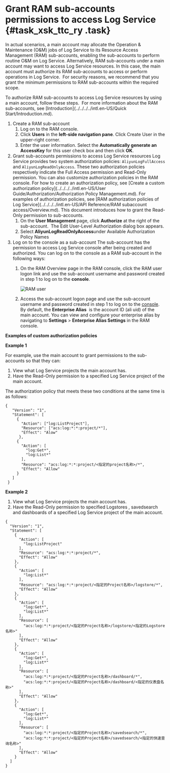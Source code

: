 # Grant RAM sub-accounts permissions to access Log Service {#task_xsk_ttc_ry .task}

In actual scenarios, a main account may allocate the Operation & Maintenance \(O&M\) jobs of Log Service to its Resource Access Management \(RAM\) sub-accounts, enabling the sub-accounts to perform routine O&M on Log Service. Alternatively, RAM sub-accounts under a main account may want to access Log Service resources. In this case, the main account must authorize its RAM sub-accounts to access or perform operations in Log Service.  For security reasons, we recommend that you grant the minimum permissions to RAM sub-accounts within the required scope.

To authorize RAM sub-accounts to access Log Service resources by using a main account, follow these steps.  For more information about the RAM sub-accounts, see [Introduction](../../../../intl.en-US/Quick Start/Introduction.md).

1.  Create a RAM sub-account 
    1.  Log on to the RAM console. 
    2.  Click **Users** in the **left-side navigation pane**. Click Create User in the upper-right corner. 
    3.  Enter the user information. Select the **Automatically generate an AccessKey** for this user check box and then click **OK**. 
2.  Grant sub-accounts permissions to access Log Service resources Log Service provides two system authorization policies: `AliyunLogFullAccess` and `AliyunLogReadOnlyAccess`. These two authorization policies respectively indicate the Full Access permission and Read-Only permission. You can also customize authorization policies in the RAM console. For how to create an authorization policy, see [Create a custom authorization policy](../../../../intl.en-US/User Guide/Authorization/Authorization Policy Management.md). For examples of authorization policies, see [RAM authorization policies of Log Service](../../../../intl.en-US/API Reference/RAM subaccount access/Overview.md). This document introduces how to grant the Read-Only permission to sub-accounts.
    1.  On the **User Management** page, click **Authorize** at the right of the sub-account.  The Edit User-Level Authorization dialog box appears. 
    2.  Select **AliyunLogReadOnlyAccess**under Available Authorization Policy Names 
3.  Log on to the console as a sub-account The sub-account has the permission to access Log Service console after being created and authorized. You can log on to the console as a RAM sub-account in the following ways:
    1.  On the RAM Overview page in the RAM console, click the RAM user logon link and use the sub-account username and password created in step 1 to log on to the **console**. 

         ![](http://docs-aliyun.cn-hangzhou.oss.aliyun-inc.com/assets/pic/47664/cn_zh/1483463236703/%E5%AD%90%E7%94%A8%E6%88%B71.png "RAM user") 

    2.  Access the sub-account logon page and use the sub-account username and password created in step 1 to log on to the [console](https://signin.aliyun.com/?spm=a2c4g.11186623.2.8.syJBhv). By default, the **Enterprise Alias**  is the account ID \(ali uid\) of the main account. You can view and configure your enterprise alias by navigating to **Settings** \> **Enterprise Alias Settings** in the RAM console.

**Examples of custom authorization policies**

**Example 1**

For example, use the main account to grant permissions to the sub-accounts so that they can:

1.  View what Log Service projects the main account has.
2.  Have the Read-Only permission to a specified Log Service project of the main account.

The authorization policy that meets these two conditions at the same time is as follows:

```
{
   "Version": "1",
   "Statement": [
     {
       "Action": ["log:ListProject"],
       "Resource": ["acs:log:*:*:project/*"],
       "Effect": "Alow"
      },
     {
       "Action": [
         "log:Get*",
         "log:List*"
       ],
       "Resource": "acs:log:*:*:project/<指定的project名称>/*",
       "Effect": "Allow"
     }
   ]
 }
```

**Example 2**

1.  View what Log Service projects the main account has.
2.  Have the Read-Only permission to specified Logstores , savedsearch and dashboards of a specified Log Service project of the main account.

```
{
  "Version": "1",
  "Statement": [
    {
      "Action": [
        "log:ListProject"
      ],
      "Resource": "acs:log:*:*:project/*",
      "Effect": "Allow"
    },
    {
      "Action": [
        "log:List*"
      ],
      "Resource": "acs:log:*:*:project/<指定的Project名称>/logstore/*",
      "Effect": "Allow"
    },
    {
      "Action": [
        "log:Get*",
        "log:List*"
      ],
      "Resource": [
        "acs:log:*:*:project/<指定的Project名称>/logstore/<指定的Logstore名称>"
      ],
      "Effect": "Allow"
    },
    {
      "Action": [
        "log:Get*",
        "log:List*"
      ],
      "Resource": [
        "acs:log:*:*:project/<指定的Project名称>/dashboard/*",
        "acs:log:*:*:project/<指定的Project名称>/dashboard/<指定的仪表盘名称>"
      ],
      "Effect": "Allow"
    },
    {
      "Action": [
        "log:Get*",
        "log:List*"
      ],
      "Resource": [
        "acs:log:*:*:project/<指定的Project名称>/savedsearch/*",
        "acs:log:*:*:project/<指定的Project名称>/savedsearch/<指定的快速查询名称>"
      ],
      "Effect": "Allow"
    }
  ]
}
```


